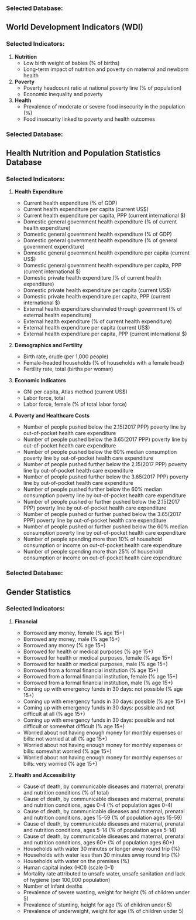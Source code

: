 ### **Selected Database:**
## **World Development Indicators (WDI)**
### **Selected Indicators:**
1. **Nutrition**
    - Low birth weight of babies (% of births)
    - Long-term impact of nutrition and poverty on maternal and newborn health
2. **Poverty**
    - Poverty headcount ratio at national poverty line (% of population)
    - Economic inequality and poverty
3. **Health**
    - Prevalence of moderate or severe food insecurity in the population (%)
    - Food insecurity linked to poverty and health outcomes

### **Selected Database:**  
## **Health Nutrition and Population Statistics Database**  
### **Selected Indicators:**  

1. **Health Expenditure**  
   - Current health expenditure (% of GDP)  
   - Current health expenditure per capita (current US$)  
   - Current health expenditure per capita, PPP (current international $)  
   - Domestic general government health expenditure (% of current health expenditure)  
   - Domestic general government health expenditure (% of GDP)  
   - Domestic general government health expenditure (% of general government expenditure)  
   - Domestic general government health expenditure per capita (current US$)  
   - Domestic general government health expenditure per capita, PPP (current international $)  
   - Domestic private health expenditure (% of current health expenditure)  
   - Domestic private health expenditure per capita (current US$)  
   - Domestic private health expenditure per capita, PPP (current international $)  
   - External health expenditure channeled through government (% of external health expenditure)  
   - External health expenditure (% of current health expenditure)  
   - External health expenditure per capita (current US$)  
   - External health expenditure per capita, PPP (current international $)  

2. **Demographics and Fertility**  
   - Birth rate, crude (per 1,000 people)  
   - Female-headed households (% of households with a female head)  
   - Fertility rate, total (births per woman)  

3. **Economic Indicators**  
   - GNI per capita, Atlas method (current US$)  
   - Labor force, total  
   - Labor force, female (% of total labor force)  

4. **Poverty and Healthcare Costs**  
   - Number of people pushed below the $2.15 ($2017 PPP) poverty line by out-of-pocket health care expenditure  
   - Number of people pushed below the $3.65 ($2017 PPP) poverty line by out-of-pocket health care expenditure  
   - Number of people pushed below the 60% median consumption poverty line by out-of-pocket health care expenditure  
   - Number of people pushed further below the $2.15 ($2017 PPP) poverty line by out-of-pocket health care expenditure  
   - Number of people pushed further below the $3.65 ($2017 PPP) poverty line by out-of-pocket health care expenditure  
   - Number of people pushed further below the 60% median consumption poverty line by out-of-pocket health care expenditure  
   - Number of people pushed or further pushed below the $2.15 ($2017 PPP) poverty line by out-of-pocket health care expenditure  
   - Number of people pushed or further pushed below the $3.65 ($2017 PPP) poverty line by out-of-pocket health care expenditure  
   - Number of people pushed or further pushed below the 60% median consumption poverty line by out-of-pocket health care expenditure  
   - Number of people spending more than 10% of household consumption or income on out-of-pocket health care expenditure  
   - Number of people spending more than 25% of household consumption or income on out-of-pocket health care expenditure

### **Selected Database:**
## **Gender Statistics**
### **Selected Indicators:**
1. **Financial**
   - Borrowed any money, female (% age 15+)
   - Borrowed any money, male (% age 15+)
   - Borrowed any money (% age 15+)
   - Borrowed for health or medical purposes (% age 15+)
   - Borrowed for health or medical purposes, female (% age 15+)
   - Borrowed for health or medical purposes, male (% age 15+)
   - Borrowed from a formal financial institution (% age 15+)
   - Borrowed from a formal financial institution, female (% age 15+)
   - Borrowed from a formal financial institution, male (% age 15+)
   - Coming up with emergency funds in 30 days: not possible (% age 15+)
   - Coming up with emergency funds in 30 days: possible (% age 15+)
   - Coming up with emergency funds in 30 days: possible and not difficult at all (% age 15+)
   - Coming up with emergency funds in 30 days: possible and not difficult or somewhat difficult (% age 15+)
   - Worried about not having enough money for monthly expenses or bills: not worried at all (% age 15+)
   - Worried about not having enough money for monthly expenses or bills: somewhat worried (% age 15+)
   - Worried about not having enough money for monthly expenses or bills: very worried (% age 15+)

2. **Health and Accessibility**
    - Cause of death, by communicable diseases and maternal, prenatal and nutrition conditions (% of total)
    - Cause of death, by communicable diseases and maternal, prenatal and nutrition conditions, ages 0-4 (% of population ages 0-4)
    - Cause of death, by communicable diseases and maternal, prenatal and nutrition conditions, ages 15-59 (% of population ages 15-59)
    - Cause of death, by communicable diseases and maternal, prenatal and nutrition conditions, ages 5-14 (% of population ages 5-14)
    - Cause of death, by communicable diseases and maternal, prenatal and nutrition conditions, ages 60+ (% of population ages 60+)
    - Households with water 30 minutes or longer away round trip (%)
    - Households with water less than 30 minutes away round trip (%)
    - Households with water on the premises (%)
    - Human capital index (HCI) (scale 0-1)
    - Mortality rate attributed to unsafe water, unsafe sanitation and lack of hygiene (per 100,000 population)
    - Number of infant deaths
    - Prevalence of severe wasting, weight for height (% of children under 5)
    - Prevalence of stunting, height for age (% of children under 5)
    - Prevalence of underweight, weight for age (% of children under 5)

